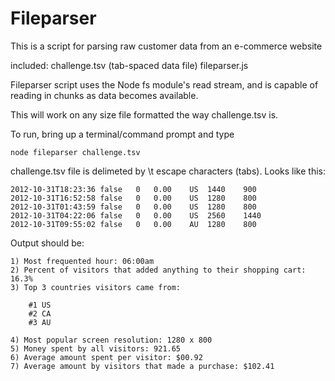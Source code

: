 Fileparser
====================

This is a script for parsing raw customer data from an e-commerce website

included:
    challenge.tsv (tab-spaced data file)
	fileparser.js
	

Fileparser script uses the Node fs module's read stream, and is capable of reading in chunks as data becomes available.


This will work on any size file formatted the way challenge.tsv is.



To run, bring up a terminal/command prompt and type

```
node fileparser challenge.tsv
```

challenge.tsv file is delimeted by \t escape characters (tabs). Looks like this:

```
2012-10-31T18:23:36 false	0	0.00	US	1440	900
2012-10-31T16:52:58	false	0	0.00	US	1280	800
2012-10-31T01:43:59	false	0	0.00	US	1280	800
2012-10-31T04:22:06	false	0	0.00	US	2560	1440
2012-10-31T09:55:02	false	0	0.00	AU	1280	800
```

Output should be: 

```
1) Most frequented hour: 06:00am                                                                                                                                                                      
2) Percent of visitors that added anything to their shopping cart: 16.3%    
3) Top 3 countries visitors came from:                                                                                                                                                                
                                                                                                                                                                                                      
    #1 US                                                                                                                                                                                             
    #2 CA                                                                                                                                                                                             
    #3 AU                                                                                                                                                                                             
                                                                                                                                                                                                      
4) Most popular screen resolution: 1280 x 800                                                                                                                                                         
5) Money spent by all visitors: 921.65                                                                                                                                                                
6) Average amount spent per visitor: $00.92                                                                                                                                                           
7) Average amount by visitors that made a purchase: $102.41 
```
